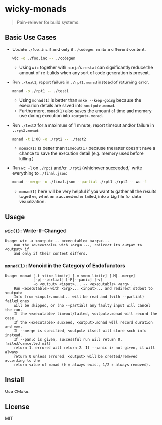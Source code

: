 # wicky-monads

> Pain-reliever for build systems.

## Basic Use Cases

- Update `./foo.inc` if and only if `./codegen` emits a different content.

    ```bash
    wic -o ./foo.inc -- ./codegen
    ```

    - Using `wic` together with `ninja`'s `restat` can significantly reduce
      the amount of re-bulids when any sort of code generation is present.

- Run `./test1`, report failure in `./rpt1.monad` instead of returning error:

    ```bash
    monad -o ./rpt1 -- ./test1
    ```

    - Using `monad(1)` is better than `make --keep-going` because the execution
      details are saved into `<output>.monad`.
    - Furthermore, `monad(1)` also saves the amount of time and memory use
      during execution into `<output>.monad`.

- Run `./test2` for a maximum of 1 minute, report timeout and/or failure in `./rpt2.monad`:

    ```bash
    monad -t 1:00 -o ./rpt2 -- ./test2
    ```

    - `monad(1)` is better than `timeout(1)` because the latter doesn't have
      a chance to save the execution detail (e.g. memory used before killing.)

- Run `wc -l` on `./rpt1` and/or `./rpt2` (whichever succeeded,) write everything to `./final.json`:

    ```bash
    monad --merge -o ./final.json --partial ./rpt1 ./rpt2 -- wc -l
    ```

    - `monad(1)` here will be very helpful if you want to gather all the
      results together, whether succeeded or failed, into a big file for
      data visualization.

## Usage

### `wic(1)`: Write-If-Changed

```
Usage: wic -o <output> -- <executable> <args>...
    Run the <executable> with <args>..., redirect its output to <output> if
    and only if their content differs.
```

### `monad(1)`: Monoid in the Category of Endofunctors

```
Usage: monad [-t <time-limit>] [-m <mem-limit>] [-M|--merge]
             [-p|--partial] [-P|--panic] [-v]
             -o <output> <input>... -- <executable> <arg>...
    Run <executable> with <arg>... <input>... and redirect stdout to <output>
    Info from <input>.monad... will be read and (with --partial) failed ones
    will be skipped, or (no --partial) any faulty input will cancel the run.
    If the <executable> timeout/failed, <output>.monad will record the case.
    If the <executable> succeed, <output>.monad will record duration and mem.
    If --merge is specified, <output> itself will store such info instead.
    If --panic is given, successful run will return 0, failed/cancelled will
    return 1, errored will return 2. If --panic is not given, it will always
    return 0 unless errored. <output> will be created/removed according to the
    return value of monad (0 = always exist, 1/2 = always removed).
```

## Install

Use CMake.

## License

MIT

